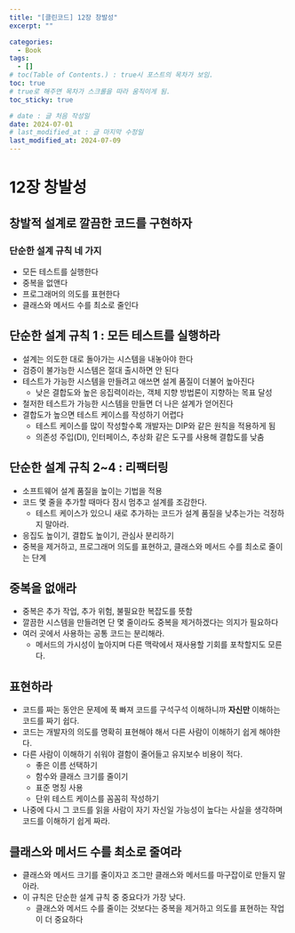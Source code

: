 ```yaml
---
title: "[클린코드] 12장 창발성"
excerpt: ""

categories:
  - Book
tags:
  - []
# toc(Table of Contents.) : true시 포스트의 목차가 보임.
toc: true
# true로 해주면 목차가 스크롤을 따라 움직이게 됨.
toc_sticky: true

# date : 글 처음 작성일
date: 2024-07-01
# last_modified_at : 글 마지막 수정일
last_modified_at: 2024-07-09
---
```


# 12장 창발성

## 창발적 설계로 깔끔한 코드를 구현하자

### 단순한 설계 규칙 네 가지

- 모든 테스트를 실행한다
- 중복을 없앤다
- 프로그래머의 의도를 표현한다
- 클래스와 메서드 수를 최소로 줄인다

## 단순한 설계 규칙 1 : 모든 테스트를 실행하라

- 설계는 의도한 대로 돌아가는 시스템을 내놓아야 한다
- 검증이 불가능한 시스템은 절대 출시하면 안 된다
- 테스트가 가능한 시스템을 만들려고 애쓰면 설계 품질이 더불어 높아진다
  - 낮은 결합도와 높은 응집력이라는, 객체 지향 방법론이 지향하는 목표 달성
- 철저한 테스트가 가능한 시스템을 만들면 더 나은 설계가 얻어진다
- 결합도가 높으면 테스트 케이스를 작성하기 어렵다
  - 테스트 케이스를 많이 작성할수록 개발자는 DIP와 같은 원칙을 적용하게 됨
  - 의존성 주입(DI), 인터페이스, 추상화 같은 도구를 사용해 결합도를 낮춤

## 단순한 설계 규칙 2~4 : 리팩터링

- 소프트웨어 설계 품질을 높이는 기법을 적용
- 코드 몇 줄을 추가할 때마다 잠시 멈추고 설계를 조감한다.
  - 테스트 케이스가 있으니 새로 추가하는 코드가 설계 품질을 낮추는가는 걱정하지 말아라.
- 응집도 높이기, 결합도 높이기, 관심사 분리하기
- 중복을 제거하고, 프로그래머 의도를 표현하고, 클래스와 메서드 수를 최소로 줄이는 단계

## 중복을 없애라

- 중복은 추가 작업, 추가 위험, 불필요한 복잡도를 뜻함
- 깔끔한 시스템을 만들려면 단 몇 줄이라도 중복을 제거하겠다는 의지가 필요하다
- 여러 곳에서 사용하는 공통 코드는 분리해라.
  - 메서드의 가시성이 높아지며 다른 맥락에서 재사용할 기회를 포착할지도 모른다.

## 표현하라

- 코드를 짜는 동안은 문제에 푹 빠져 코드를 구석구석 이해하니까 **자신만** 이해하는 코드를 짜기 쉽다.
- 코드는 개발자의 의도를 명확히 표현해야 해서 다른 사람이 이해하기 쉽게 해야한다.
- 다른 사람이 이해하기 쉬워야 결함이 줄어들고 유지보수 비용이 적다.
  - 좋은 이름 선택하기
  - 함수와 클래스 크기를 줄이기
  - 표준 명칭 사용
  - 단위 테스트 케이스를 꼼꼼히 작성하기
- 나중에 다시 그 코드를 읽을 사람이 자기 자신일 가능성이 높다는 사실을 생각하며 코드를 이해하기 쉽게 짜라.

## 클래스와 메서드 수를 최소로 줄여라

- 클래스와 메서드 크기를 줄이자고 조그만 클래스와 메서드를 마구잡이로 만들지 말아라.
- 이 규칙은 단순한 설계 규칙 중 중요다가 가장 낮다.
  - 클래스와 메서드 수를 줄이는 것보다는 중복을 제거하고 의도를 표현하는 작업이 더 중요하다
